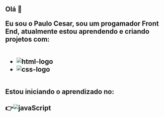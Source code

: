  <h2> Olá 👋

Eu sou o Paulo Cesar, sou um progamador Front End, atualmente estou aprendendo e criando projetos com:
<br>
<br>
-  <img src="https://img.shields.io/badge/HTML5-E34F26?style=for-the-badge&logo=html5&logoColor=white" alt="html-logo"/>
-  <img src="https://img.shields.io/badge/CSS3-1572B6?style=for-the-badge&logo=css3&logoColor=white" alt="css-logo"/>
<br>
Estou iniciando o aprendizado no:
<br>
<br>
👉<img src="https://img.shields.io/badge/JavaScript-323330?style=for-the-badge&logo=javascript&logoColor=F7DF1E" alt="javaScript"/>



